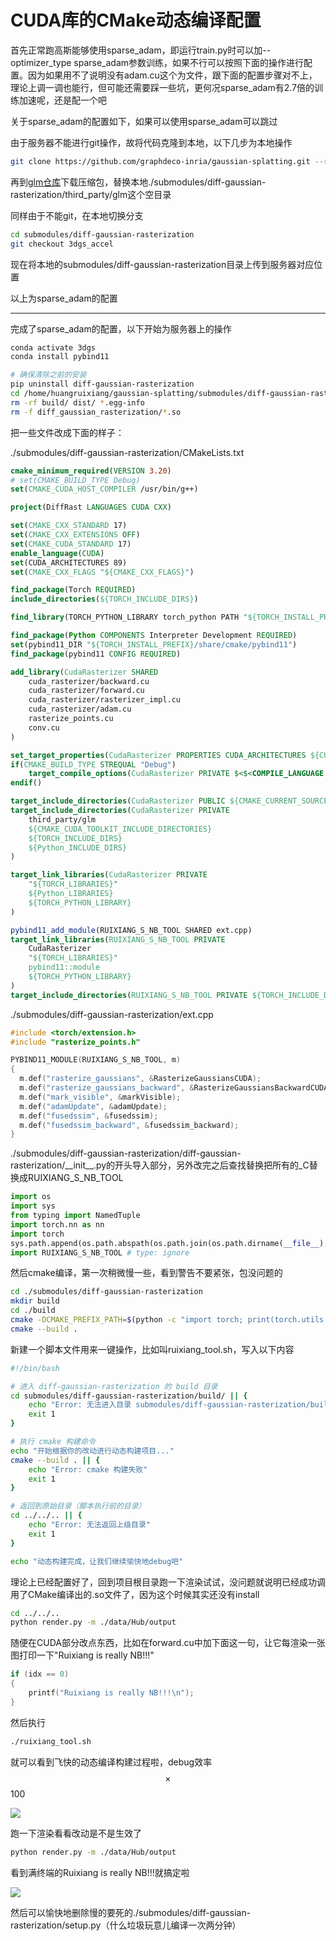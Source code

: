 # CUDA库的CMake动态编译配置

首先正常跑高斯能够使用sparse_adam，即运行train.py时可以加--optimizer_type sparse_adam参数训练，如果不行可以按照下面的操作进行配置。因为如果用不了说明没有adam.cu这个为文件，跟下面的配置步骤对不上，理论上调一调也能行，但可能还需要踩一些坑，更何况sparse_adam有2.7倍的训练加速呢，还是配一个吧

关于sparse_adam的配置如下，如果可以使用sparse_adam可以跳过

由于服务器不能进行git操作，故将代码克隆到本地，以下几步为本地操作

```bash
git clone https://github.com/graphdeco-inria/gaussian-splatting.git --recursive # 注意在自己电脑上运行
```

再到[glm仓库](https://github.com/g-truc/glm/tree/5c46b9c07008ae65cb81ab79cd677ecc1934b903)下载压缩包，替换本地./submodules/diff-gaussian-rasterization/third_party/glm这个空目录

同样由于不能git，在本地切换分支

```bash
cd submodules/diff-gaussian-rasterization
git checkout 3dgs_accel
```

现在将本地的submodules/diff-gaussian-rasterization目录上传到服务器对应位置

以上为sparse_adam的配置

---

完成了sparse_adam的配置，以下开始为服务器上的操作

```bash
conda activate 3dgs
conda install pybind11

# 确保清除之前的安装
pip uninstall diff-gaussian-rasterization
cd /home/huangruixiang/gaussian-splatting/submodules/diff-gaussian-rasterization
rm -rf build/ dist/ *.egg-info
rm -f diff_gaussian_rasterization/*.so
```

把一些文件改成下面的样子：

./submodules/diff-gaussian-rasterization/CMakeLists.txt

```cmake
cmake_minimum_required(VERSION 3.20)
# set(CMAKE_BUILD_TYPE Debug)
set(CMAKE_CUDA_HOST_COMPILER /usr/bin/g++)

project(DiffRast LANGUAGES CUDA CXX)

set(CMAKE_CXX_STANDARD 17)
set(CMAKE_CXX_EXTENSIONS OFF)
set(CMAKE_CUDA_STANDARD 17)
enable_language(CUDA)
set(CUDA_ARCHITECTURES 89)
set(CMAKE_CXX_FLAGS "${CMAKE_CXX_FLAGS}")

find_package(Torch REQUIRED)
include_directories(${TORCH_INCLUDE_DIRS})

find_library(TORCH_PYTHON_LIBRARY torch_python PATH "${TORCH_INSTALL_PREFIX}/lib")

find_package(Python COMPONENTS Interpreter Development REQUIRED)
set(pybind11_DIR "${TORCH_INSTALL_PREFIX}/share/cmake/pybind11")
find_package(pybind11 CONFIG REQUIRED)

add_library(CudaRasterizer SHARED
    cuda_rasterizer/backward.cu
    cuda_rasterizer/forward.cu
    cuda_rasterizer/rasterizer_impl.cu
    cuda_rasterizer/adam.cu
    rasterize_points.cu
    conv.cu
)

set_target_properties(CudaRasterizer PROPERTIES CUDA_ARCHITECTURES ${CUDA_ARCHITECTURES})
if(CMAKE_BUILD_TYPE STREQUAL "Debug")
    target_compile_options(CudaRasterizer PRIVATE $<$<COMPILE_LANGUAGE:CUDA>:-G -g>)
endif()

target_include_directories(CudaRasterizer PUBLIC ${CMAKE_CURRENT_SOURCE_DIR}/cuda_rasterizer)
target_include_directories(CudaRasterizer PRIVATE 
    third_party/glm 
    ${CMAKE_CUDA_TOOLKIT_INCLUDE_DIRECTORIES}
    ${TORCH_INCLUDE_DIRS}
    ${Python_INCLUDE_DIRS}
)

target_link_libraries(CudaRasterizer PRIVATE 
    "${TORCH_LIBRARIES}" 
    ${Python_LIBRARIES}
    ${TORCH_PYTHON_LIBRARY}
)

pybind11_add_module(RUIXIANG_S_NB_TOOL SHARED ext.cpp)
target_link_libraries(RUIXIANG_S_NB_TOOL PRIVATE 
    CudaRasterizer 
    "${TORCH_LIBRARIES}"
    pybind11::module
    ${TORCH_PYTHON_LIBRARY}
)
target_include_directories(RUIXIANG_S_NB_TOOL PRIVATE ${TORCH_INCLUDE_DIRS})
```

./submodules/diff-gaussian-rasterization/ext.cpp

```cpp
#include <torch/extension.h>
#include "rasterize_points.h"

PYBIND11_MODULE(RUIXIANG_S_NB_TOOL, m)
{
  m.def("rasterize_gaussians", &RasterizeGaussiansCUDA);
  m.def("rasterize_gaussians_backward", &RasterizeGaussiansBackwardCUDA);
  m.def("mark_visible", &markVisible);
  m.def("adamUpdate", &adamUpdate);
  m.def("fusedssim", &fusedssim);
  m.def("fusedssim_backward", &fusedssim_backward);
}
```

./submodules/diff-gaussian-rasterization/diff-gaussian-rasterization/\_\_init\_\_.py的开头导入部分，另外改完之后查找替换把所有的\_C替换成RUIXIANG_S_NB_TOOL

```python
import os
import sys
from typing import NamedTuple
import torch.nn as nn
import torch
sys.path.append(os.path.abspath(os.path.join(os.path.dirname(__file__), '../build')))
import RUIXIANG_S_NB_TOOL # type: ignore
```

然后cmake编译，第一次稍微慢一些，看到警告不要紧张，包没问题的

```bash
cd ./submodules/diff-gaussian-rasterization
mkdir build
cd ./build
cmake -DCMAKE_PREFIX_PATH=$(python -c "import torch; print(torch.utils.cmake_prefix_path)") ..
cmake --build .
```

新建一个脚本文件用来一键操作，比如叫ruixiang_tool.sh，写入以下内容

```sh
#!/bin/bash

# 进入 diff-gaussian-rasterization 的 build 目录
cd submodules/diff-gaussian-rasterization/build/ || {
    echo "Error: 无法进入目录 submodules/diff-gaussian-rasterization/build/"
    exit 1
}

# 执行 cmake 构建命令
echo "开始根据你的改动进行动态构建项目..."
cmake --build . || {
    echo "Error: cmake 构建失败"
    exit 1
}

# 返回到原始目录（脚本执行前的目录）
cd ../../.. || {
    echo "Error: 无法返回上级目录"
    exit 1
}

echo "动态构建完成，让我们继续愉快地debug吧"
```

理论上已经配置好了，回到项目根目录跑一下渲染试试，没问题就说明已经成功调用了CMake编译出的.so文件了，因为这个时候其实还没有install

```bash
cd ../../..
python render.py -m ./data/Hub/output
```

随便在CUDA部分改点东西，比如在forward.cu中加下面这一句，让它每渲染一张图打印一下"Ruixiang is really NB!!!"

```cpp
if (idx == 0)
{
	printf("Ruixiang is really NB!!!\n");
}
```

然后执行

```bash
./ruixiang_tool.sh
```

就可以看到飞快的动态编译构建过程啦，debug效率$$\times$$100

![](https://cdn.jsdelivr.net/gh/SparkyXXX/Hatrix-s-Blog-Image/img/20250816022510268.png)

跑一下渲染看看改动是不是生效了

```bash
python render.py -m ./data/Hub/output
```

看到满终端的Ruixiang is really NB!!!就搞定啦

![](https://cdn.jsdelivr.net/gh/SparkyXXX/Hatrix-s-Blog-Image/img/20250816022620964.png)

然后可以愉快地删除慢的要死的./submodules/diff-gaussian-rasterization/setup.py（什么垃圾玩意儿编译一次两分钟）